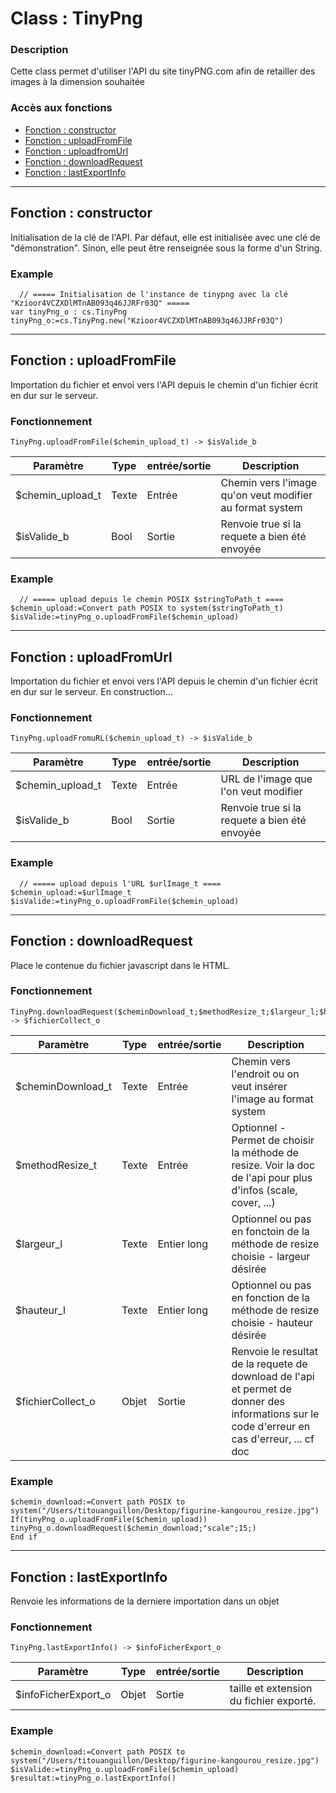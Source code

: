 ﻿<!-- Type your summary here -->
# Class : TinyPng

### Description
Cette class permet d'utiliser l'API du site tinyPNG.com afin de retailler des images à la dimension souhaitée

### Accès aux fonctions
* [Fonction : constructor](#fonction--constructor)
* [Fonction : uploadFromFile](#fonction--uploadFromFile)
* [Fonction : uploadfromUrl](#fonction--uploadfromUrl)
* [Fonction : downloadRequest](#fonction--downloadRequest)
* [Fonction : lastExportInfo](#fonction--lastExportInfo)


--------------------------------------------------------------------------------

## Fonction : constructor
Initialisation de la clé de l'API. Par défaut, elle est initialisée avec une clé de "démonstration". Sinon, elle peut être renseignée sous la forme d'un String.

### Example
```4d
  // ===== Initialisation de l'instance de tinypng avec la clé "Kzioor4VCZXDlMTnAB093q46JJRFr03Q" =====
var tinyPng_o : cs.TinyPng
tinyPng_o:=cs.TinyPng.new("Kzioor4VCZXDlMTnAB093q46JJRFr03Q")
```


--------------------------------------------------------------------------------

## Fonction : uploadFromFile
Importation du fichier et envoi vers l'API depuis le chemin d'un fichier écrit en dur sur le serveur.

### Fonctionnement
```4d
TinyPng.uploadFromFile($chemin_upload_t) -> $isValide_b
```

| Paramètre        | Type       | entrée/sortie | Description |
| ---------------- | ---------- | ------------- | ----------- |
| $chemin_upload_t | Texte      | Entrée        | Chemin vers l'image qu'on veut modifier au format system |
| $isValide_b      | Bool       | Sortie        | Renvoie true si la requete a bien été envoyée |

### Example
```4d
  // ===== upload depuis le chemin POSIX $stringToPath_t ====
$chemin_upload:=Convert path POSIX to system($stringToPath_t)
$isValide:=tinyPng_o.uploadFromFile($chemin_upload)
```


--------------------------------------------------------------------------------

## Fonction : uploadFromUrl
Importation du fichier et envoi vers l'API depuis le chemin d'un fichier écrit en dur sur le serveur. En construction...

### Fonctionnement
```4d
TinyPng.uploadFromuRL($chemin_upload_t) -> $isValide_b
```

| Paramètre        | Type       | entrée/sortie | Description |
| ---------------- | ---------- | ------------- | ----------- |
| $chemin_upload_t | Texte      | Entrée        | URL de l'image que l'on veut modifier |
| $isValide_b      | Bool       | Sortie        | Renvoie true si la requete a bien été envoyée |


### Example
```4d
  // ===== upload depuis l'URL $urlImage_t ====
$chemin_upload:=$urlImage_t
$isValide:=tinyPng_o.uploadFromFile($chemin_upload)
```


--------------------------------------------------------------------------------

## Fonction : downloadRequest
Place le contenue du fichier javascript dans le HTML.

### Fonctionnement
```4d
TinyPng.downloadRequest($cheminDownload_t;$methodResize_t;$largeur_l;$hauteur_l) -> $fichierCollect_o
```

| Paramètre         | Type      | entrée/sortie | Description |
| ----------------- | ----------| ------------- | ----------- |
| $cheminDownload_t | Texte     | Entrée        | Chemin vers l'endroit ou on veut insérer l'image au format system  |
| $methodResize_t   | Texte     | Entrée        | Optionnel - Permet de choisir la méthode de resize. Voir la doc de l'api pour plus d'infos (scale, cover, ...)  |
| $largeur_l        | Texte     | Entier long   | Optionnel ou pas en fonctoin de la méthode de resize choisie - largeur désirée  |
| $hauteur_l        | Texte     | Entier long   | Optionnel ou pas en fonction de la méthode de resize choisie - hauteur désirée  |
| $fichierCollect_o | Objet     | Sortie        | Renvoie le resultat de la requete de download de l'api et permet de donner des informations sur le code d'erreur en cas d'erreur, ... cf doc  |

### Example

```4d
$chemin_download:=Convert path POSIX to system("/Users/titouanguillon/Desktop/figurine-kangourou_resize.jpg")
If(tinyPng_o.uploadFromFile($chemin_upload))
tinyPng_o.downloadRequest($chemin_download;"scale";15;)
End if
```


--------------------------------------------------------------------------------

## Fonction : lastExportInfo
Renvoie les informations de la derniere importation dans un objet

### Fonctionnement
```4d
TinyPng.lastExportInfo() -> $infoFicherExport_o
```

| Paramètre           | Type      | entrée/sortie | Description |
| ------------------- | ----------| ------------- | ----------- |
| $infoFicherExport_o | Objet     | Sortie        | taille et extension du fichier exporté. |

### Example
```4d
$chemin_download:=Convert path POSIX to system("/Users/titouanguillon/Desktop/figurine-kangourou_resize.jpg")
$isValide:=tinyPng_o.uploadFromFile($chemin_upload)
$resultat:=tinyPng_o.lastExportInfo()
```
